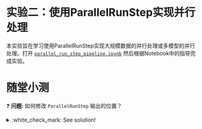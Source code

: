 # 实验二：使用ParallelRunStep实现并行处理

本实验旨在学习使用ParallelRunStep实现大规模数据的并行处理或多模型的并行处理。打开 [`parallel_run_step_pipeline.ipynb`](parallel_run_step_pipeline.ipynb) 然后根据Notebook中的指导完成实验。

# 随堂小测

:question: **问题:** 如何修改 `ParallelRunStep` 输出的位置？
<details>
  <summary>:white_check_mark: See solution!</summary>
  
可以使用`OutputFileDatasetConfig` class. 这里我们可以定义`destination`来指向datastore的地址

```python
# Direct path
output_dataset = OutputFileDatasetConfig(name='batch_results', destination=(datastore, 'batch-scoring-results/'))

# run-id is replaced with the run's id
output_dataset = OutputFileDatasetConfig(name='batch_results', destination=(datastore, 'batch-scoring-results/{run-id}/'))

# output-name is replaced with the name, in this case batch_results
output_dataset = OutputFileDatasetConfig(name='batch_results', destination=(datastore, 'batch-scoring-results/{output-name}/'))

# Lastly, we can automatically register it as a Dataset in the workspace
output_dataset = OutputFileDatasetConfig(name='batch_results', destination=(datastore, 'batch-scoring-results/')).register_on_complete(name='batch-scoring-results')
``` 
</details>


